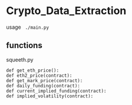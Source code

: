# Crypto_Data_Extraction

usage ``` ./main.py```

## functions
squeeth.py

```
def get_eth_price():
def eth2_price(contract):
def get_mark_price(contract):
def daily_funding(contract):
def current_implied_funding(contract):
def implied_volatility(contract):
```
